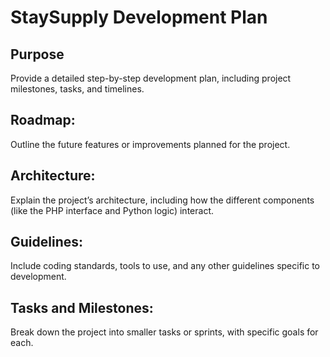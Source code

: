 # StaySupply Development Plan

## Purpose
Provide a detailed step-by-step development plan, including project milestones, tasks, and timelines.

## Roadmap: 
Outline the future features or improvements planned for the project.

## Architecture: 
Explain the project’s architecture, including how the different components (like the PHP interface and Python logic) interact.

## Guidelines: 
Include coding standards, tools to use, and any other guidelines specific to development.

## Tasks and Milestones: 
Break down the project into smaller tasks or sprints, with specific goals for each.